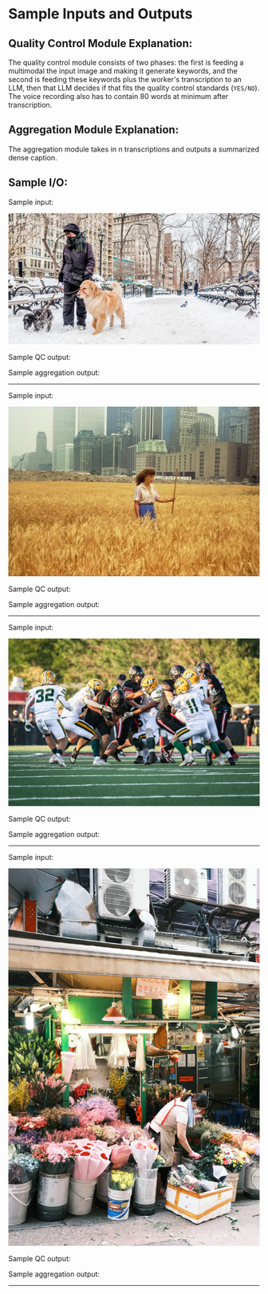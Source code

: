 # Sample Inputs and Outputs 
## Quality Control Module Explanation:
The quality control module consists of two phases: the first is feeding a multimodal the input image and making it generate keywords, and the second is feeding these keywords plus the worker's transcription to an LLM, then that LLM decides if that fits the quality control standards (`YES/NO`). The voice recording also has to contain 80 words at minimum after transcription.

## Aggregation Module Explanation:
The aggregation module takes in n transcriptions and outputs a summarized dense caption.


## Sample I/O:
Sample input:

![First image](./image1.jpeg)

Sample QC output:

Sample aggregation output:

---
Sample input:

![Second image](./image2.jpg)

Sample QC output:

Sample aggregation output:

---
Sample input:

![Third image](./image3.jpg)

Sample QC output:

Sample aggregation output:

---
Sample input:

![Fourth image](./image4.jpg)

Sample QC output:

Sample aggregation output:

---
